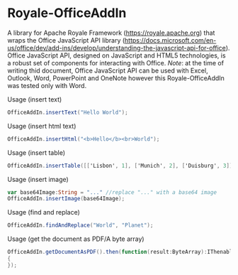 # Royale-OfficeAddIn

A library for Apache Royale Framework (https://royale.apache.org) that wraps the Office JavaScript API library (https://docs.microsoft.com/en-us/office/dev/add-ins/develop/understanding-the-javascript-api-for-office). Office JavaScript API, designed on JavaScript and HTML5 technologies, is a robust set of components for interacting with Office. *Note*: at the time of writing thid document, Office JavaScript API can be used with Excel, Outlook, Word, PowerPoint and OneNote however this Royale-OfficeAddIn was tested only with Word.

Usage (insert text)
````actionscript
OfficeAddIn.insertText("Hello World");
`````

Usage (insert html text)
````actionscript
OfficeAddIn.insertHtml("<b>Hello</b><br>World");
`````

Usage (insert table)
````actionscript
OfficeAddIn.insertTable([['Lisbon', 1], ['Munich', 2], ['Duisburg', 3]]);
`````

Usage (insert image)
````actionscript
var base64Image:String = "..." //replace "..." with a base64 image
OfficeAddIn.insertImage(base64Image);
`````

Usage (find and replace)
````actionscript
OfficeAddIn.findAndReplace("World", "Planet");
`````

Usage (get the document as PDF/A byte array)
````actionscript
OfficeAddIn.getDocumentAsPDF().then(function(result:ByteArray):IThenable 
{ 
});
`````